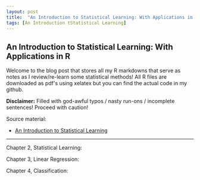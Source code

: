 ```yaml
---
layout: post
title:  "An Introduction to Statistical Learning: With Applications in R"
tags: [An Introduction tStatistical Learning]
---
```

## An Introduction to Statistical Learning: With Applications in R

Welcome to the blog post that stores all my R markdowns that serve as notes as I review/re-learn some statistical methods! All R files are downloaded as pdf's using xelatex but you can find the actual code in my github. 

**Disclaimer:** Filled with god-awful typos / nasty run-ons / incomplete sentences! Proceed with caution! 

Source material:
* [An Introduction to Statistical Learning](https://www.statlearning.com)
---

Chapter 2, Statistical Learning:

Chapter 3, Linear Regression:

Chapter 4, Classification: 
